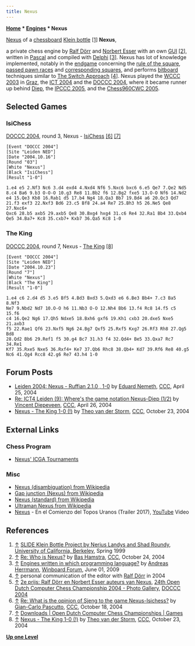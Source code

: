 ```yaml
---
title: Nexus
---
```

**[Home](Home "Home") \* [Engines](Engines "Engines") \* Nexus**



 [](https://people.eecs.berkeley.edu/~ug/slide/gallery/kleinbottle/) [Nexus](https://en.wikipedia.org/wiki/Nexus) of a [chessboard](Chessboard "Chessboard") [Klein bottle](https://en.wikipedia.org/wiki/Klein_bottle) <a id="cite-note-1" href="#cite-ref-1">[1]</a> 
**Nexus**,  

a private chess engine by [Ralf Dörr](Ralf_D%C3%B6rr "Ralf Dörr") and [Norbert Esser](Norbert_Esser "Norbert Esser") with an own [GUI](GUI "GUI")
<a id="cite-note-2" href="#cite-ref-2">[2]</a>, written in [Pascal](Pascal "Pascal") and compiled with [Delphi](Delphi "Delphi") <a id="cite-note-3" href="#cite-ref-3">[3]</a>. 
Nexus has lot of knowledge implemented, notably in the [endgame](Endgame "Endgame") concerning the [rule of the square](Rule_of_the_Square "Rule of the Square"), [passed pawn races](Pawn_Race "Pawn Race") and [corresponding squares](Corresponding_Squares "Corresponding Squares"), and performs [bitboard](Bitboards "Bitboards") techniques similar to [The Switch Approach](The_Switch_Approach "The Switch Approach") <a id="cite-note-4" href="#cite-ref-4">[4]</a>.
Nexus played the [WCCC 2003](WCCC_2003 "WCCC 2003") in [Graz](https://en.wikipedia.org/wiki/Graz), the [ICT 2004](ICT_2004 "ICT 2004") and the [DOCCC 2004](DOCCC_2004 "DOCCC 2004"), where it became runner up behind [Diep](Diep "Diep"), the [IPCCC 2005](IPCCC_2005 "IPCCC 2005"), and the [Chess960CWC 2005](Chess960CWC_2005 "Chess960CWC 2005"). 



## Selected Games


### IsiChess


[DOCCC 2004](DOCCC_2004 "DOCCC 2004"), round 3, Nexus - [IsiChess](IsiChess "IsiChess") <a id="cite-note-6" href="#cite-ref-6">[6]</a> <a id="cite-note-7" href="#cite-ref-7">[7]</a>




```
[Event "DOCCC 2004"]
[Site "Leiden NED"]
[Date "2004.10.16"]
[Round "03"]
[White "Nexus"]
[Black "IsiChess"]
[Result "1-0"]

1.e4 e5 2.Nf3 Nc6 3.d4 exd4 4.Nxd4 Nf6 5.Nxc6 bxc6 6.e5 Qe7 7.Qe2 Nd5
8.c4 Ba6 9.b3 O-O-O 10.g3 Re8 11.Bb2 f6 12.Bg2 fxe5 13.O-O Nf6 14.Nd2 
e4 15.Qe3 Kb8 16.Rab1 d5 17.b4 Ng4 18.Qa3 Bb7 19.Bd4 a6 20.Qc3 Qd7 
21.f3 exf3 22.Nxf3 Bd6 23.c5 Bf8 24.a4 Re7 25.Bh3 h5 26.Ne5 Qe8 27.Nxc6+ 
Qxc6 28.b5 axb5 29.axb5 Qe8 30.Bxg4 hxg4 31.c6 Re4 32.Ra1 Bb4 33.Qxb4 
Qe5 34.Ba7+ Kc8 35.cxb7+ Kxb7 36.Qa5 Kc8 1-0

```

### The King


[DOCCC 2004](DOCCC_2004 "DOCCC 2004"), round 7, Nexus - [The King](The_King "The King") <a id="cite-note-8" href="#cite-ref-8">[8]</a>




```
[Event "DOCCC 2004"]
[Site "Leiden NED"]
[Date "2004.10.23"]
[Round "7"]
[White "Nexus"]
[Black "The King"]
[Result "1-0"]

1.e4 c6 2.d4 d5 3.e5 Bf5 4.Bd3 Bxd3 5.Qxd3 e6 6.Be3 Bb4+ 7.c3 Ba5 8.Nf3
Ne7 9.Nbd2 Nd7 10.O-O h6 11.Nb3 O-O 12.Nh4 Bb6 13.f4 Rc8 14.f5 c5 15.f6
c4 16.Qe2 Ng6 17.Qh5 Ndxe5 18.Bxh6 gxf6 19.Kh1 cxb3 20.dxe5 Nxe5 21.axb3
f5 22.Rae1 Qf6 23.Nxf5 Ng6 24.Bg7 Qxf5 25.Rxf5 Kxg7 26.Rf3 Rh8 27.Qg5 Bd8
28.Qd2 Bb6 29.Ref1 f5 30.g4 Bc7 31.h3 f4 32.Qd4+ Be5 33.Qxa7 Rc7 34.Re1
Kf7 35.Rxe5 Nxe5 36.Rxf4+ Ke7 37.Qb6 Rhc8 38.Qb4+ Kd7 39.Rf6 Re8 40.g5
Nc6 41.Qg4 Rcc8 42.g6 Re7 43.h4 1-0

```

## Forum Posts


* [Leiden 2004: Nexus - Ruffian 2.1.0 , 1-0](https://www.stmintz.com/ccc/index.php?id=361618) by [Eduard Nemeth](index.php?title=Eduard_Nemeth&action=edit&redlink=1 "Eduard Nemeth (page does not exist)"), [CCC](CCC "CCC"), April 25, 2004
* [Re: ICT4 Leiden (9): Where's the game notation Nexus-Diep (1/2)](https://www.stmintz.com/ccc/index.php?id=361782) by [Vincent Diepeveen](Vincent_Diepeveen "Vincent Diepeveen"), [CCC](CCC "CCC"), April 26, 2004
* [Nexus - The King 1-0 (!)](https://www.stmintz.com/ccc/index.php?id=392894) by [Theo van der Storm](Theo_van_der_Storm "Theo van der Storm"), [CCC](CCC "CCC"), October 23, 2004


## External Links


### Chess Program


* [Nexus' ICGA Tournaments](https://www.game-ai-forum.org/icga-tournaments/program.php?id=121)


### Misc


* [Nexus (disambiguation) from Wikipedia](https://en.wikipedia.org/wiki/Nexus)
* [Gap junction (Nexus) from Wikipedia](https://en.wikipedia.org/wiki/Gap_junction)
* [Nexus (standard) from Wikipedia](https://en.wikipedia.org/wiki/Nexus_(standard))
* [Ultraman Nexus from Wikipedia](https://en.wikipedia.org/wiki/Ultraman_Nexus)
* [Nexus](https://en.wikipedia.org/wiki/Nexus_(Argentine_band)) - En el Comienzo del Topos Uranos (Trailer 2017), [YouTube](https://en.wikipedia.org/wiki/YouTube) Video


 
## References


1. <a id="cite-ref-1" href="#cite-note-1">↑</a> [SLIDE Klein Bottle Project by Nerius Landys and Shad Roundy](https://people.eecs.berkeley.edu/~ug/slide/gallery/kleinbottle/), [University of California, Berkeley](University_of_California,_Berkeley "University of California, Berkeley"), Spring 1999
2. <a id="cite-ref-2" href="#cite-note-2">↑</a> [Re: Who is Nexus?](https://www.stmintz.com/ccc/index.php?id=393098) by [Bas Hamstra](Bas_Hamstra "Bas Hamstra"), [CCC](CCC "CCC"), October 24, 2004
3. <a id="cite-ref-3" href="#cite-note-3">↑</a> [Engines written in which programming language?](http://www.open-aurec.com/wbforum/viewtopic.php?f=4&t=50192&p=190061) by [Andreas Herrmann](Andreas_Herrmann "Andreas Herrmann"), [Winboard Forum](Computer_Chess_Forums "Computer Chess Forums"), June 01, 2009
4. <a id="cite-ref-4" href="#cite-note-4">↑</a> personal communication of the editor with [Ralf Dörr](Ralf_D%C3%B6rr "Ralf Dörr") in 2004
5. <a id="cite-ref-5" href="#cite-note-5">↑</a> [2e prijs: Ralf Dörr en Norbert Esser auteurs van Nexus](https://old.csvn.nl/pics2004/nexus02.jpg), [24th Open Dutch Computer Chess Championship 2004 - Photo Gallery](http://old.csvn.nl/gallery21.html), [DOCCC 2004](DOCCC_2004 "DOCCC 2004")
6. <a id="cite-ref-6" href="#cite-note-6">↑</a> [Re: What is the opinion of Sjeng to the game Nexus-Isichess?](https://www.stmintz.com/ccc/index.php?id=392127) by [Gian-Carlo Pascutto](Gian-Carlo_Pascutto "Gian-Carlo Pascutto"), [CCC](CCC "CCC"), October 18, 2004
7. <a id="cite-ref-7" href="#cite-note-7">↑</a> [Downloads | Open Dutch Computer Chess Championships | Games](http://www.csvn.nl/index.php?option=com_docman&task=cat_view&gid=37&Itemid=26&lang=en&limitstart=5)
8. <a id="cite-ref-8" href="#cite-note-8">↑</a> [Nexus - The King 1-0 (!)](https://www.stmintz.com/ccc/index.php?id=392894) by [Theo van der Storm](Theo_van_der_Storm "Theo van der Storm"), [CCC](CCC "CCC"), October 23, 2004

**[Up one Level](Engines "Engines")**







 
